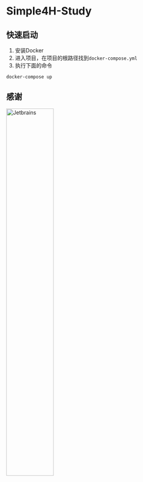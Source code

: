 # Simple4H-Study
## 快速启动

1. 安装Docker
2. 进入项目，在项目的根路径找到`docker-compose.yml`
3. 执行下面的命令

```docker
docker-compose up 
```

## 感谢
<img src="https://raw.githubusercontent.com/simplecxm/simple4h-study/master/img/jetbrains-variant.png" width="50%" alt="Jetbrains">